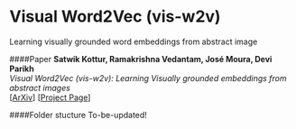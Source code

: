 # Visual Word2Vec (vis-w2v)
Learning visually grounded word embeddings from abstract image  

####Paper
**Satwik Kottur, Ramakrishna Vedantam, Jos&eacute; Moura, Devi Parikh**  
*Visual Word2Vec (vis-w2v): Learning Visually grounded embeddings from abstract images*  
[[ArXiv](http://arxiv.org/abs/1511.07067)] [[Project Page](https://satwikkottur.github.io/research/vis-w2v/)]  

####Folder stucture
To-be-updated!
